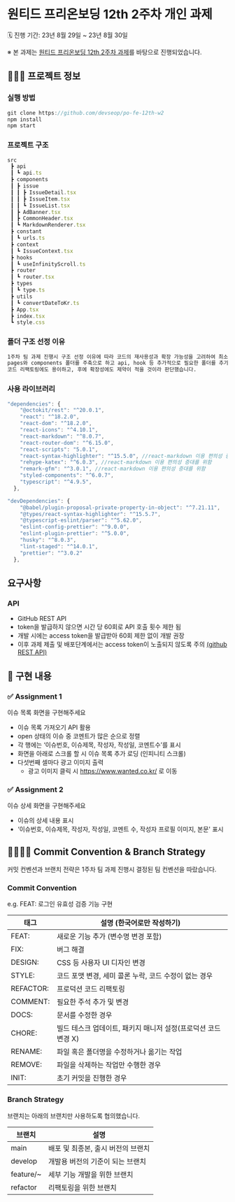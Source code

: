 # 원티드 프리온보딩 12th 2주차 개인 과제

🗓️ 진행 기간: 23년 8월 29일 ~ 23년 8월 30일

※ 본 과제는 [원티드 프리온보딩 12th 2주차 과제](https://lean-mahogany-686.notion.site/Week-2-a28eb717312a434498ea431d2ff8fc17)를 바탕으로 진행되었습니다.

## 🧑🏻‍💻 프로젝트 정보

### 실행 방법

```jsx
git clone https://github.com/devseop/po-fe-12th-w2
npm install
npm start
```

### 프로젝트 구조

```jsx
src
 ┣ api
 ┃ ┗ api.ts
 ┣ components
 ┃ ┣ issue
 ┃ ┃ ┣ IssueDetail.tsx
 ┃ ┃ ┣ IssueItem.tsx
 ┃ ┃ ┗ IssueList.tsx
 ┃ ┣ AdBanner.tsx
 ┃ ┣ CommonHeader.tsx
 ┃ ┗ MarkdownRenderer.tsx
 ┣ constant
 ┃ ┗ urls.ts
 ┣ context
 ┃ ┗ IssueContext.tsx
 ┣ hooks
 ┃ ┗ useInfinityScroll.ts
 ┣ router
 ┃ ┗ router.tsx
 ┣ types
 ┃ ┗ type.ts
 ┣ utils
 ┃ ┗ convertDateToKr.ts
 ┣ App.tsx
 ┣ index.tsx
 ┗ style.css
```

### 폴더 구조 선정 이유

```markdown
1주차 팀 과제 진행시 구조 선정 이유에 따라 코드의 재사용성과 확장 가능성을 고려하여 최소한의 기능단위로 컴포넌트를 분리했습니다.
pages와 components 폴더를 주축으로 하고 api, hook 등 추가적으로 필요한 폴더를 추가하는 구조가
코드 리팩토링에도 용이하고, 후에 확장성에도 제약이 적을 것이라 판단했습니다.
```

### 사용 라이브러리

```jsx
"dependencies": {
    "@octokit/rest": "^20.0.1",
    "react": "^18.2.0",
    "react-dom": "^18.2.0",
    "react-icons": "^4.10.1",
    "react-markdown": "^8.0.7",
    "react-router-dom": "^6.15.0",
    "react-scripts": "5.0.1",
    "react-syntax-highlighter": "^15.5.0", //react-markdown 이용 편의성 증대를 위함
    "rehype-katex": "^6.0.3", //react-markdown 이용 편의성 증대를 위함
    "remark-gfm": "^3.0.1", //react-markdown 이용 편의성 증대를 위함
    "styled-components": "^6.0.7",
    "typescript": "^4.9.5",
  },

"devDependencies": {
    "@babel/plugin-proposal-private-property-in-object": "^7.21.11",
    "@types/react-syntax-highlighter": "^15.5.7",
    "@typescript-eslint/parser": "^5.62.0",
    "eslint-config-prettier": "^9.0.0",
    "eslint-plugin-prettier": "^5.0.0",
    "husky": "^8.0.3",
    "lint-staged": "^14.0.1",
    "prettier": "^3.0.2"
  },
```

## 요구사항

### API

- GitHub REST API
- token을 발급하지 않으면 시간 당 60회로 API 호출 횟수 제한 됨
- 개발 시에는 access token을 발급받아 60회 제한 없이 개발 권장
- 이후 과제 제출 및 배포단계에서는 access token이 노출되지 않도록 주의 [(github REST API)](https://docs.github.com/en/rest?apiVersion=2022-11-28)

## 📝 구현 내용

### ✅ Assignment 1

이슈 목록 화면을 구현해주세요

- 이슈 목록 가져오기 API 활용
- open 상태의 이슈 중 코멘트가 많은 순으로 정렬
- 각 행에는 ‘이슈번호, 이슈제목, 작성자, 작성일, 코멘트수’를 표시
- 화면을 아래로 스크롤 할 시 이슈 목록 추가 로딩 (인피니티 스크롤)
- 다섯번째 셀마다 광고 이미지 출력
  - 광고 이미지 클릭 시 https://www.wanted.co.kr/ 로 이동

### ✅ Assignment 2

이슈 상세 화면을 구현해주세요

- 이슈의 상세 내용 표시
- ‘이슈번호, 이슈제목, 작성자, 작성일, 코멘트 수, 작성자 프로필 이미지, 본문' 표시

## 🫱🏻‍🫲🏿 Commit Convention & Branch Strategy

커밋 컨벤션과 브랜치 전략은 1주차 팀 과제 진행시 결정된 팀 컨벤션을 따랐습니다.

### Commit Convention

e.g. FEAT: 로그인 유효성 검증 기능 구현

| 태그      | 설명 (한국어로만 작성하기)                                     |
| --------- | -------------------------------------------------------------- |
| FEAT:     | 새로운 기능 추가 (변수명 변경 포함)                            |
| FIX:      | 버그 해결                                                      |
| DESIGN:   | CSS 등 사용자 UI 디자인 변경                                   |
| STYLE:    | 코드 포맷 변경, 세미 콜론 누락, 코드 수정이 없는 경우          |
| REFACTOR: | 프로덕션 코드 리팩토링                                         |
| COMMENT:  | 필요한 주석 추가 및 변경                                       |
| DOCS:     | 문서를 수정한 경우                                             |
| CHORE:    | 빌드 테스크 업데이트, 패키지 매니저 설정(프로덕션 코드 변경 X) |
| RENAME:   | 파일 혹은 폴더명을 수정하거나 옮기는 작업                      |
| REMOVE:   | 파일을 삭제하는 작업만 수행한 경우                             |
| INIT:     | 초기 커밋을 진행한 경우                                        |

### Branch Strategy

브랜치는 아래의 브랜치만 사용하도록 협의했습니다.

| 브랜치    | 설명                               |
| --------- | ---------------------------------- |
| main      | 배포 및 최종본, 출시 버전의 브랜치 |
| develop   | 개발용 버전의 기준이 되는 브랜치   |
| feature/~ | 세부 기능 개발을 위한 브랜치       |
| refactor  | 리팩토링을 위한 브랜치             |
